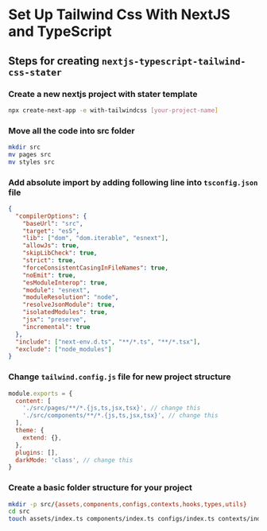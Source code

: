 # Set Up Tailwind Css With NextJS and TypeScript

## Steps for creating `nextjs-typescript-tailwind-css-stater`

### Create a new nextjs project with stater template

```sh
npx create-next-app -e with-tailwindcss [your-project-name]
```

### Move all the code into src folder

```sh
mkdir src
mv pages src
mv styles src
```

### Add absolute import by adding following line into `tsconfig.json` file

```json
{
  "compilerOptions": {
    "baseUrl": "src",
    "target": "es5",
    "lib": ["dom", "dom.iterable", "esnext"],
    "allowJs": true,
    "skipLibCheck": true,
    "strict": true,
    "forceConsistentCasingInFileNames": true,
    "noEmit": true,
    "esModuleInterop": true,
    "module": "esnext",
    "moduleResolution": "node",
    "resolveJsonModule": true,
    "isolatedModules": true,
    "jsx": "preserve",
    "incremental": true
  },
  "include": ["next-env.d.ts", "**/*.ts", "**/*.tsx"],
  "exclude": ["node_modules"]
}
```

### Change `tailwind.config.js` file for new project structure

```js
module.exports = {
  content: [
    './src/pages/**/*.{js,ts,jsx,tsx}', // change this
    './src/components/**/*.{js,ts,jsx,tsx}', // change this
  ],
  theme: {
    extend: {},
  },
  plugins: [],
  darkMode: 'class', // change this
}
```

### Create a basic folder structure for your project

```sh
mkdir -p src/{assets,components,configs,contexts,hooks,types,utils}
cd src
touch assets/index.ts components/index.ts configs/index.ts contexts/index.ts hooks/index.ts types/index.ts utils/index.ts
```

